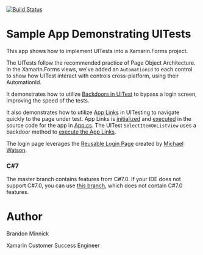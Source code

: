 [![Build Status](https://www.bitrise.io/app/7d55e4014e3f2164.svg?token=obxBTbr5cKzohmwZbTJJTQ)](https://www.bitrise.io/app/7d55e4014e3f2164)
# Sample App Demonstrating UITests
This app shows how to implement UITests into a Xamarin.Forms project.

The UITests follow the recommended practice of Page Object Architecture. In the Xamarin.Forms views, we've added an `AutomationId` to each control to show how UITest interact with controls cross-platform, using their AutomationId. 

It demonstrates how to utilize [Backdoors in UITest](https://developer.xamarin.com/guides/testcloud/uitest/working-with/backdoors/) to bypass a login screen, improving the speed of the tests. 

It also demonstrates how to utilize [App Links](https://blog.xamarin.com/deep-link-content-with-xamarin-forms-url-navigation/) in UITesting to navigate quickly to the page under test. App Links is [initialized](https://github.com/brminnick/UITestSampleApp/blob/master/UITestSampleApp/UITestSampleApp/App.cs#L51) and [executed](https://github.com/brminnick/UITestSampleApp/blob/master/UITestSampleApp/UITestSampleApp/App.cs#L68) in the source code for the app in [App.cs](https://github.com/brminnick/UITestSampleApp/blob/master/UITestSampleApp/UITestSampleApp/App.cs). The UITest `SelectItemOnListView` uses a backdoor method to [execute the App Links](https://github.com/brminnick/UITestSampleApp/blob/master/UITestSampleApp/UITestSampleApp.UITests/Tests/TestsAfterLoginScreen.cs#L49).

The login page leverages the [Reusable Login Page](https://github.com/michael-watson/Forms-Expenses/tree/master/MyLoginUI) created by [Michael Watson](https://github.com/michael-watson).

### C#7
The master branch contains features from C#7.0. If your IDE does not support C#7.0, you can use [this branch](https://github.com/brminnick/UITestSampleApp/tree/Remove-C%237), which does not contain C#7.0 features.

Author
===
Brandon Minnick

Xamarin Customer Success Engineer
